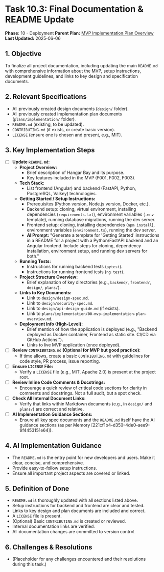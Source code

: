 # Task 10.3: Final Documentation & README Update

**Phase:** 10 - Deployment
**Parent Plan:** [MVP Implementation Plan Overview](../00-mvp-implementation-plan-overview.md)
**Last Updated:** 2025-06-06

## 1. Objective

To finalize all project documentation, including updating the main `README.md` with comprehensive information about the MVP, setup instructions, development guidelines, and links to key design and specification documents.

## 2. Relevant Specifications

*   All previously created design documents (`design/` folder).
*   All previously created implementation plan documents (`plans/implementation/` folder).
*   `README.md` (existing, to be updated).
*   `CONTRIBUTING.md` (if exists, or create basic version).
*   `LICENSE` (ensure one is chosen and present, e.g., MIT).

## 3. Key Implementation Steps

*   [ ] **Update `README.md`:**
    *   **Project Overview:**
        *   Brief description of Hangar Bay and its purpose.
        *   Key features included in the MVP (F001, F002, F003).
    *   **Tech Stack:**
        *   List frontend (Angular) and backend (FastAPI, Python, PostgreSQL, Valkey) technologies.
    *   **Getting Started / Setup Instructions:**
        *   Prerequisites (Python version, Node.js version, Docker, etc.).
        *   Backend setup: cloning, virtual environment, installing dependencies (`requirements.txt`), environment variables (`.env` template), running database migrations, running the dev server.
        *   Frontend setup: cloning, installing dependencies (`npm install`), environment variables (`environment.ts`), running the dev server.
        *   **AI Prompt:** "Generate a template for 'Getting Started' instructions in a README for a project with a Python/FastAPI backend and an Angular frontend. Include steps for cloning, dependency installation, environment setup, and running dev servers for both."
    *   **Running Tests:**
        *   Instructions for running backend tests (`pytest`).
        *   Instructions for running frontend tests (`ng test`).
    *   **Project Structure Overview:**
        *   Brief explanation of key directories (e.g., `backend/`, `frontend/`, `design/`, `plans/`).
    *   **Links to Key Documents:**
        *   Link to `design/design-spec.md`.
        *   Link to `design/security-spec.md`.
        *   Link to `design/api-design-guide.md` (if exists).
        *   Link to `plans/implementation/00-mvp-implementation-plan-overview.md`.
    *   **Deployment Info (High-Level):**
        *   Brief mention of how the application is deployed (e.g., "Backend deployed as Docker container, Frontend as static site. CI/CD via GitHub Actions.").
        *   Links to live MVP application (once deployed).
*   [ ] **Review `CONTRIBUTING.md` (Optional for MVP but good practice):**
    *   If time allows, create a basic `CONTRIBUTING.md` with guidelines for code style, PR process, issue reporting.
*   [ ] **Ensure `LICENSE` File:**
    *   Verify a `LICENSE` file (e.g., MIT, Apache 2.0) is present at the project root.
*   [ ] **Review Inline Code Comments & Docstrings:**
    *   Encourage a quick review of critical code sections for clarity in comments and docstrings. Not a full audit, but a spot check.
*   [ ] **Check All Internal Document Links:**
    *   Verify that links within Markdown documents (e.g., in `design/` and `plans/`) are correct and relative.
*   [ ] **AI Implementation Guidance Sections:**
    *   Ensure all key spec documents and the `README.md` itself have the AI guidance sections (as per Memory [221cf1b4-d350-4de0-aee9-9f4453151e64]).

## 4. AI Implementation Guidance

*   The `README.md` is the entry point for new developers and users. Make it clear, concise, and comprehensive.
*   Provide easy-to-follow setup instructions.
*   Ensure all important project aspects are covered or linked.

## 5. Definition of Done

*   `README.md` is thoroughly updated with all sections listed above.
*   Setup instructions for backend and frontend are clear and tested.
*   Links to key design and plan documents are included and correct.
*   A `LICENSE` file is present.
*   (Optional) Basic `CONTRIBUTING.md` is created or reviewed.
*   Internal documentation links are verified.
*   All documentation changes are committed to version control.

## 6. Challenges & Resolutions

*   (Placeholder for any challenges encountered and their resolutions during this task.)
